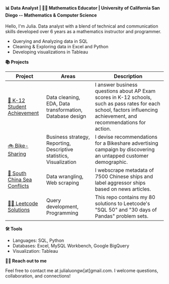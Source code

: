 #### 📊 Data Analyst | 👩‍🏫 Mathematics Educator | University of California San Diego -- Mathematics & Computer Science 

Hello, I'm Julia. Data analyst with a blend of technical and communication skills developed over 6 years as a mathematics instructor and programmer.
- Querying and Analyzing data in SQL
- Cleaning & Exploring data in Excel and Python
- Developing visualizations in Tableau 

**📚 Projects**

| Project | Areas | Description |
| - | - | - |
| [🏫 K-12 Student Achievement](https://github.com/julialuongw/Student-AP-Data-Analysis) | Data cleaning, EDA, Data transformation, Database design | I answer business questions about AP Exam scores in K-12 schools, such as pass rates for each school, factors influencing achievement, and recommendations for action.|
| [🚲 Bike-Sharing](https://github.com/julialuongw/Descriptive-Analysis-on-Bike-Share-Data) | Business strategy, Reporting, Descriptive statistics, Visualization | I devise recommendations for a Bikeshare advertising campaign by discovering an untapped customer demographic. |
| [🚢 South China Sea Conflicts](https://github.com/julialuongw/South-China-Sea-Vessels-Data-Wrangling) | Data wrangling, Web scraping | I webscrape metadata of 7500 Chinese ships and label aggressor ships based on news articles. |
| [👩‍💻 Leetcode Solutions](https://github.com/julialuongw/Leetcode-SQL-Pandas-Problem-Sets) | Query development, Programming | This repo contains my 80 solutions to Leetcode's "SQL 50" and "30 days of Pandas" problem sets. |


**🛠️ Tools**
- Languages: SQL, Python
- Databases: Excel, MySQL Workbench, Google BigQuery
- Visualization: Tableau

**👋🏻 Reach out to me**

Feel free to contact me at julialuongw[at]gmail.com. I welcome questions, collaboration, and connections! 

<!--
**julialuongw/julialuongw** is a ✨ _special_ ✨ repository because its `README.md` (this file) appears on your GitHub profile.

Here are some ideas to get you started:

- 🔭 I’m currently working on ...
- 🌱 I’m currently learning ...
- 👯 I’m looking to collaborate on ...
- 🤔 I’m looking for help with ...
- 💬 Ask me about ...
- 📫 How to reach me: ...
- 😄 Pronouns: ...
- ⚡ Fun fact: ...
-->
